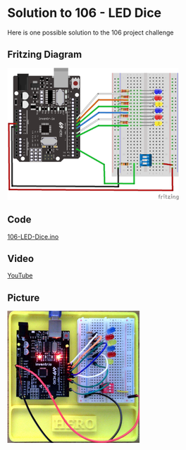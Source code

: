 # Solution to 106 - LED Dice
Here is one possible solution to the 106 project challenge

## Fritzing Diagram
<img src="106-LED-Dice_bb.png" height="300">

## Code
[106-LED-Dice.ino](106-LED-Dice.ino)

## Video
[YouTube](https://youtu.be/aZrn829Gx1U)

## Picture
<img src="106-LED-Dice-Picture.jpg" height="300">
